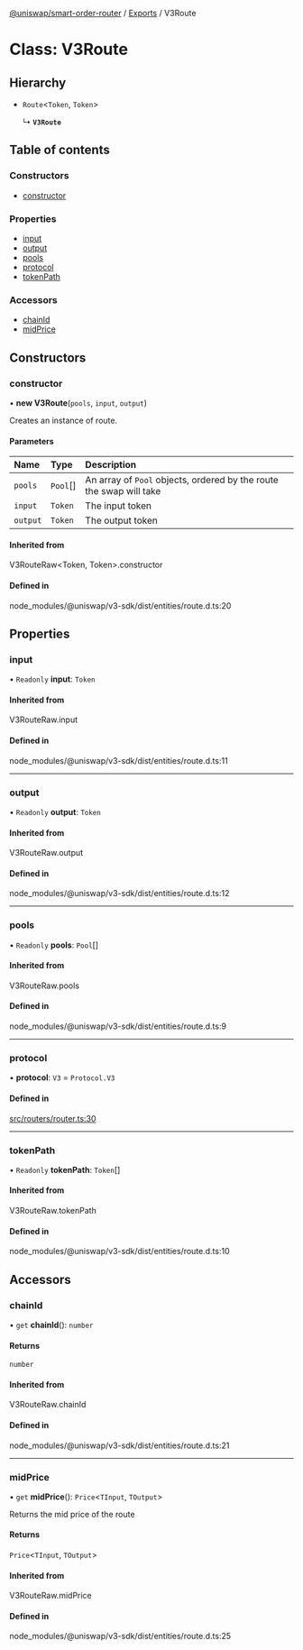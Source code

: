 [@uniswap/smart-order-router](../README.md) / [Exports](../modules.md) / V3Route

# Class: V3Route

## Hierarchy

- `Route`<`Token`, `Token`\>

  ↳ **`V3Route`**

## Table of contents

### Constructors

- [constructor](V3Route.md#constructor)

### Properties

- [input](V3Route.md#input)
- [output](V3Route.md#output)
- [pools](V3Route.md#pools)
- [protocol](V3Route.md#protocol)
- [tokenPath](V3Route.md#tokenpath)

### Accessors

- [chainId](V3Route.md#chainid)
- [midPrice](V3Route.md#midprice)

## Constructors

### constructor

• **new V3Route**(`pools`, `input`, `output`)

Creates an instance of route.

#### Parameters

| Name | Type | Description |
| :------ | :------ | :------ |
| `pools` | `Pool`[] | An array of `Pool` objects, ordered by the route the swap will take |
| `input` | `Token` | The input token |
| `output` | `Token` | The output token |

#### Inherited from

V3RouteRaw<Token, Token\>.constructor

#### Defined in

node_modules/@uniswap/v3-sdk/dist/entities/route.d.ts:20

## Properties

### input

• `Readonly` **input**: `Token`

#### Inherited from

V3RouteRaw.input

#### Defined in

node_modules/@uniswap/v3-sdk/dist/entities/route.d.ts:11

___

### output

• `Readonly` **output**: `Token`

#### Inherited from

V3RouteRaw.output

#### Defined in

node_modules/@uniswap/v3-sdk/dist/entities/route.d.ts:12

___

### pools

• `Readonly` **pools**: `Pool`[]

#### Inherited from

V3RouteRaw.pools

#### Defined in

node_modules/@uniswap/v3-sdk/dist/entities/route.d.ts:9

___

### protocol

• **protocol**: `V3` = `Protocol.V3`

#### Defined in

[src/routers/router.ts:30](https://github.com/Uniswap/smart-order-router/blob/10190c3/src/routers/router.ts#L30)

___

### tokenPath

• `Readonly` **tokenPath**: `Token`[]

#### Inherited from

V3RouteRaw.tokenPath

#### Defined in

node_modules/@uniswap/v3-sdk/dist/entities/route.d.ts:10

## Accessors

### chainId

• `get` **chainId**(): `number`

#### Returns

`number`

#### Inherited from

V3RouteRaw.chainId

#### Defined in

node_modules/@uniswap/v3-sdk/dist/entities/route.d.ts:21

___

### midPrice

• `get` **midPrice**(): `Price`<`TInput`, `TOutput`\>

Returns the mid price of the route

#### Returns

`Price`<`TInput`, `TOutput`\>

#### Inherited from

V3RouteRaw.midPrice

#### Defined in

node_modules/@uniswap/v3-sdk/dist/entities/route.d.ts:25

